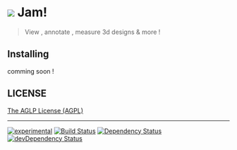 <h1>
<img src="https://raw.github.com/usco/jam/master/screenshot.png" /> Jam!
</h1>


> View , annotate , measure 3d designs & more !


## Installing

  comming soon !


## LICENSE

[The AGLP License (AGPL)](https://github.com/usco/Jam/blob/master/LICENSE)


- - -

[![experimental](http://badges.github.io/stability-badges/dist/experimental.svg)](http://github.com/badges/stability-badges)
[![Build Status](https://travis-ci.org/usco/jam.svg?branch=master)](https://travis-ci.org/usco/jam)
[![Dependency Status](https://david-dm.org/usco/jam.svg)](https://david-dm.org/usco/jam)
[![devDependency Status](https://david-dm.org/usco/jam/dev-status.svg)](https://david-dm.org/usco/jam#info=devDependencies)
